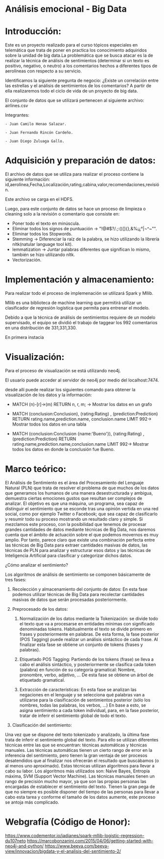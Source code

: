 # Análisis emocional - Big Data

# Introducción:

Este es un proyecto realizado para el curso tópicos especiales en telemática que trata de poner en practica los conocimiento adquiridos sobre la unidad de big data.La problemática que se busca atacar es la de realizar la técnica de análisis de sentimientos (determinar si un texto es positivo, negativo, o neutro) a los comentarios hechos a diferentes tipos de aerolíneas con respecto a su servicio.

Identificamos la siguiente pregunta de negocio: ¿Existe un correlación entre las estrellas y el análisis de sentimientos  de los comentarios?
A partir de ella realizaremos todo el ciclo de vida de un proyecto de big data.

El conjunto de datos que se utilizará pertenecen al siguiente archivo: airlines.csv

  Integrantes:
  
    - Juan Camilo Henao Salazar.
    
    - Juan Fernando Rincón Cardeño.
    
    - Juan Diego Zuluaga Gallo.

# Adquisición y preparación de datos:

El archivo de datos que se utiliza para realizar el proceso contiene la siguiente información:
id,aerolínea,Fecha,Localización,rating,cabina,valor,recomendaciones,revisión.

Este archivo se carga en el HDFS. 

Luego, para este conjunto de datos se hace un proceso de limpieza o cleaning solo a la revisión o comentario que consiste en:

- Poner todo el texto en minúscula.
- Eliminar todos los signos de puntuación -> "!@#$?/.;:()[]\{\},&%¡¿°|¬^~\"".
- Eliminar todos los Stopwords.
- Stemming -> Diferenciar la raíz de la palabra, se hizo utilizando la librería nltk(natular language tool kit).
- lemmatization -> Juntar palabras diferentes que significan lo mismo, también se hizo utilizando nltk.
- Vectorización.


# Implementación y almacenamiento:

Para realizar todo el proceso de implemenación se utilizará Spark y Mllib. 

Mllib es una biblioteca de machine learning que permitirá utilizar un clasificador de regresión logistica que permita para entrenar el modelo. 

Debido a que la técnica de análisis de sentimientos requiere de un modelo supervisado, el equipo se dividió el trabajo de taggear los 992 comentarios en una distribución de 331,331,330. 

En primera instacia

# Visualización:

Para el proceso de visualización se está utilizando neo4j.

El usuario puede acceder al servidor de neo4j por medio del localhost:7474.

desde allí puede realizar los siguientes comando para obtener la visualización de los datos y la información:

  - MATCH (n)-[r]->(m) RETURN n, r, m;  -> Mostrar los datos en un grafo
  
  - MATCH (conclusion:Conclusion), (rating:Rating) , (prediction:Prediction) RETURN rating.name,prediction.name, conclusion.name LIMIT 992-> Mostrar todos los datos en una tabla
  
  - MATCH (conclusion:Conclusion {name:'Bueno'}), (rating:Rating) , (prediction:Prediction) RETURN rating.name,prediction.name,conclusion.name LIMIT 992-> Mostrar todos los datos en donde la conclusión fue Bueno.


# Marco teórico: 

El Análisis de Sentimiento es el área del Procesamiento del Lenguaje Natural (PLN) que trata de resolver el problema de que muchos de los datos que generamos los humanos de una manera desestructurada y ambigua, demuestra ciertas emociones gustos que resultan ser complejos de analizar. El objetivo es que una máquina, un programa, sea capaz de distinguir el sentimiento que se esconde tras una opinión vertida en una red social, como por ejemplo Twitter o Facebook; que sea capaz de clasificarlo y resumir todo su proceso mostrando un resultado claro y simple.
Si mezclamos este proceso, con la posibilidad que tenemos de procesar grandes cantidades de datos mediante técnicas de Big Data, nos daremos cuenta que el ámbito de actuación sobre el que podemos movernos es muy amplio.
Por tanto, parece claro que existe una combinación perfecta entre las técnicas de Big Data para extraer cantidades masivas de datos, las técnicas de PLN para analizar y estructurar esos datos y las técnicas de Inteligencia Artificial para clasificar y categorizar dichos datos.

¿Cómo analizar el sentimiento?

Los algoritmos de análisis de sentimiento se componen básicamente de tres fases:

1. Recolección y almacenamiento del conjunto de datos:
    En esta fase podemos utilizar técnicas de Big Data para recolectar cantidades masivas de datos que serán procesadas posteriormente.
    
2. Preprocesado de los datos:

    1. Normalización de los datos mediante la Tokenización:
    se divide todo el texto que va a procesarse en entidades mínimas con significado denominadas tokens. Habitualmente el     texto se divide primero en frases y posteriormente en palabras. De esta forma, la fase posterior (POS Tagging) puede realizar un análisis sintáctico de cada frase.
Al finalizar esta fase se obtiene un conjunto de tokens (frases y palabras).

    1. Etiquetado POS Tagging:
    Partiendo de los tokens (frase) se lleva a cabo el análisis sintáctico, y posteriormente se clasifica cada token (palabra) en función de su categoría gramatical: Nombre, pronombre, verbo, adjetivo, …
De esta fase se obtiene un árbol de etiquetado gramatical.

    1. Extracción de características:
     En esta fase se analizan las negaciones en el lenguaje y se selecciona qué palabras van a utilizarse para la clasificación de sentimientos posterior (sólo los nombres, todas las palabras, los verbos, …)
En base a esto, se asigna sentimiento a cada token individual, para, en la fase posterior, tratar de inferir el sentimiento global de todo el texto.
  
3. Clasificación del sentimiento:

  Una vez que se dispone del texto tokenizado y analizado, la última fase trata de inferir el sentimiento global del texto.
  Para ello se utilizan diferentes técnicas entre las que se encuentran: técnicas automáticas y técnicas manuales.
  Las técnicas automáticas tienen un cierto rango de error en la inferencia del sentimiento, pero tienen la gran ventaja de ser procesos desatendidos que al finalizar nos ofrecerán el resultado que buscábamos (o al menos uno aproximado). Estas técnicas utilizan algoritmos para llevar a cabo su labor. Los algoritmos más utilizados son: Naïve Bayes, Entropía máxima, SVM (Support Vector Machine).
  Las técnicas manuales tienen un rango de precisión mucho mayor, ya que son las propias personas las encargadas de establecer el sentimiento del texto. Tienen la gran pega de que no siempre es posible disponer del tiempo de las personas para llevar a cabo esta tarea y conforme el tamaño de los datos aumente, este proceso se antoja más complicado.



# Webgrafía (Código de Honor):

https://www.codementor.io/jadianes/spark-mllib-logistic-regression-du107neto
https://marcobonzanini.com/2015/04/06/getting-started-with-neo4j-and-python/
https://www.beeva.com/beeva-view/innovacion/bigdata-y-el-analisis-del-sentimiento-2/
